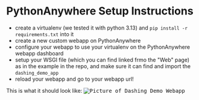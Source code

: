 PythonAnywhere Setup Instructions
=================================

- create a virtualenv (we tested it with python 3.13) and `pip install -r requirements.txt` into it
- create a new custom webapp on PythonAnywhere
- configure your webapp to use your virtualenv on the PythonAnywhere webapp dashboard
- setup your WSGI file (which you can find linked frmo the "Web" page) as in the example in the repo, and make sure it can find and import the `dashing_demo_app`
- reload your webapp and go to your webapp url!

This is what it should look like:
<kbd><img src="https://raw.githubusercontent.com/conradho/dashingdemo/master/dashing_demo_webpage.png" alt="Picture of Dashing Demo Webapp"/></kbd>
